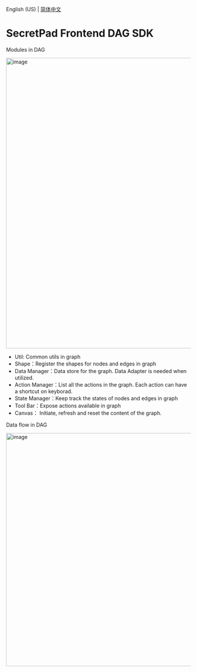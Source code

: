 English (US) | [简体中文](README.zh-Hans.md)

# SecretPad Frontend DAG SDK

Modules in DAG

<img width="790" alt="image" src="https://github.com/secretflow/secretpad-frontend/assets/46579290/d5c1cd39-b281-460d-a9cb-667a2ff7c0ed">

- Util: Common utils in graph
- Shape：Register the shapes for nodes and edges in graph
- Data Manager：Data store for the graph. Data Adapter is needed when utilized.
- Action Manager：List all the actions in the graph. Each action can have a shortcut on
  keyborad.
- State Manager：Keep track the states of nodes and edges in graph
- Tool Bar：Expose actions available in graph
- Canvas： Initiate, refresh and reset the content of the graph.

Data flow in DAG

<img width="634" alt="image"
src="https://github.com/secretflow/secretpad-frontend/assets/46579290/af9e8811-13eb-4c84-8a02-6d41862c2e90">
